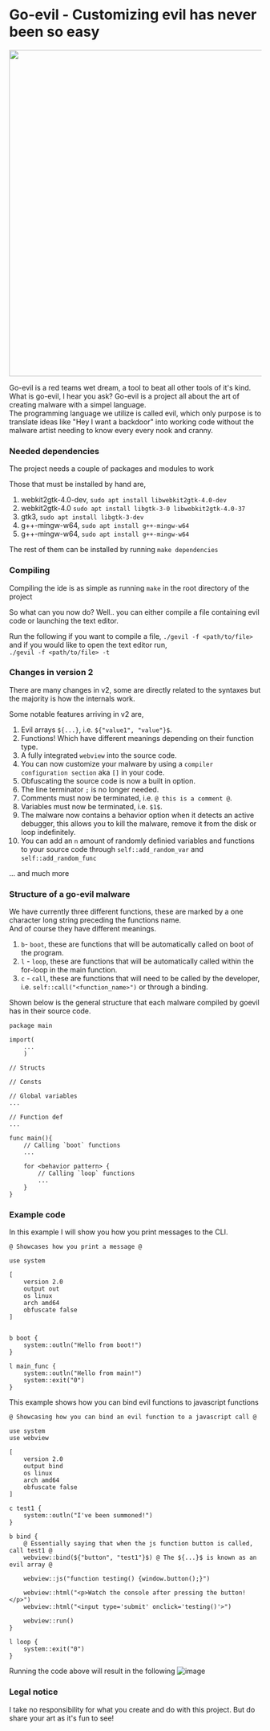 # Go-evil - Customizing evil has never been so easy

<img src="https://github.com/TeamPhoneix/go-evil/blob/v1/pictures/logo.png?raw=true" width="650"/>

Go-evil is a red teams wet dream, a tool to beat all other tools of it's kind.<br>
What is go-evil, I hear you ask? Go-evil is a project all about the art of creating malware with a simpel language.<br>
The programming language we utilize is called evil, which only purpose is to translate ideas like "Hey I want a backdoor" into working code without the malware artist needing to know every every nook and cranny.<br> 

### Needed dependencies
The project needs a couple of packages and modules to work

Those that must be installed by hand are,
1. webkit2gtk-4.0-dev, `sudo apt install libwebkit2gtk-4.0-dev`
2. webkit2gtk-4.0 `sudo apt install libgtk-3-0 libwebkit2gtk-4.0-37`
3. gtk3, `sudo apt install libgtk-3-dev`
4. g++-mingw-w64, `sudo apt install g++-mingw-w64`
5. g++-mingw-w64, `sudo apt install g++-mingw-w64`

The rest of them can be installed by running `make dependencies`

### Compiling
Compiling the ide is as simple as running `make` in the root directory of the project <br>

So what can you now do? Well.. you can either compile a file containing evil code or launching the text editor.

Run the following if you want to compile a file, `./gevil -f <path/to/file>` and if you would like to open the text editor run,
<br/>`./gevil -f <path/to/file> -t`

### Changes in version 2
There are many changes in v2, some are directly related to the syntaxes but the majority is how the internals work.

Some notable features arriving in v2 are,
1. Evil arrays `${...}`, i.e. `${"value1", "value"}$`.
2. Functions! Which have different meanings depending on their function type.
3. A fully integrated `webview` into the source code.
4. You can now customize your malware by using a `compiler configuration section` aka `[]` in your code.
5. Obfuscating the source code is now a built in option.
6. The line terminator `;` is no longer needed.
7. Comments must now be terminated, i.e. `@ this is a comment @`.
8. Variables must now be terminated, i.e. `$1$`.
9. The malware now contains a behavior option when it detects an active debugger, this allows you to kill the malware, remove it from the disk or loop indefinitely.
10. You can add an `n` amount of randomly definied variables and functions to your source code through `self::add_random_var` and `self::add_random_func`

... and much more    
    
### Structure of a go-evil malware
We have currently three different functions, these are marked by a one character long string preceding the functions name.<br/>
And of course they have different meanings.

1. `b`- `boot`, these are functions that will be automatically called on boot of the program.
2. `l` - `loop`, these are functions that will be automatically called within the for-loop in the main function.
3. `c` - `call`, these are functions that will need to be called by the developer, i.e. `self::call("<function_name>")` or through a binding.

Shown below is the general structure that each malware compiled by goevil has in their source code.
```
package main

import(
    ...
    )

// Structs

// Consts

// Global variables
...

// Function def
...

func main(){
    // Calling `boot` functions
    ...

    for <behavior pattern> {
        // Calling `loop` functions
        ...
    }
}

```

### Example code
In this example I will show you how you print messages to the CLI.
```
@ Showcases how you print a message @

use system

[
    version 2.0
    output out
    os linux
    arch amd64
    obfuscate false
]


b boot {
    system::outln("Hello from boot!")
}

l main_func {
    system::outln("Hello from main!")
    system::exit("0")
}
```

This example shows how you can bind evil functions to javascript functions
```
@ Showcasing how you can bind an evil function to a javascript call @

use system
use webview

[
    version 2.0
    output bind
    os linux
    arch amd64
    obfuscate false
]

c test1 {
    system::outln("I've been summoned!")
}

b bind {
    @ Essentially saying that when the js function button is called, call test1 @
    webview::bind(${"button", "test1"}$) @ The ${...}$ is known as an evil array @ 

    webview::js("function testing() {window.button();}")

    webview::html("<p>Watch the console after pressing the button!</p>")
    webview::html("<input type='submit' onclick='testing()'>")

    webview::run()
}

l loop {
    system::exit("0")
}
```
Running the code above will result in the following
![image](https://user-images.githubusercontent.com/14398606/189844664-0d870f9a-4a27-401f-a6ec-619fb8556cd4.png)


### Legal notice
I take no responsibility for what you create and do with this project. But do share your art as it's fun to see!



